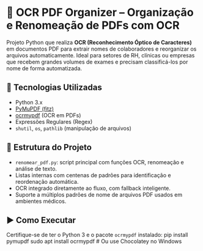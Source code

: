 # 📄 OCR PDF Organizer – Organização e Renomeação de PDFs com OCR

Projeto Python que realiza **OCR (Reconhecimento Óptico de Caracteres)** em documentos PDF para extrair nomes de colaboradores e reorganizar os arquivos automaticamente. Ideal para setores de RH, clínicas ou empresas que recebem grandes volumes de exames e precisam classificá-los por nome de forma automatizada.

## 🔧 Tecnologias Utilizadas

- Python 3.x
- [PyMuPDF (fitz)](https://pymupdf.readthedocs.io/en/latest/)
- [ocrmypdf](https://ocrmypdf.readthedocs.io/en/latest/) (OCR em PDFs)
- Expressões Regulares (Regex)
- `shutil`, `os`, `pathlib` (manipulação de arquivos)

## 📁 Estrutura do Projeto

- `renomear_pdf.py`: script principal com funções OCR, renomeação e análise de texto.
- Listas internas com centenas de padrões para identificação e reordenação automática.
- OCR integrado diretamente ao fluxo, com fallback inteligente.
- Suporte a múltiplos padrões de nome de arquivos PDF usados em ambientes médicos.

## ▶️ Como Executar

Certifique-se de ter o Python 3 e o pacote `ocrmypdf` instalado:
   pip install pymupdf
   sudo apt install ocrmypdf  # Ou use Chocolatey no Windows

